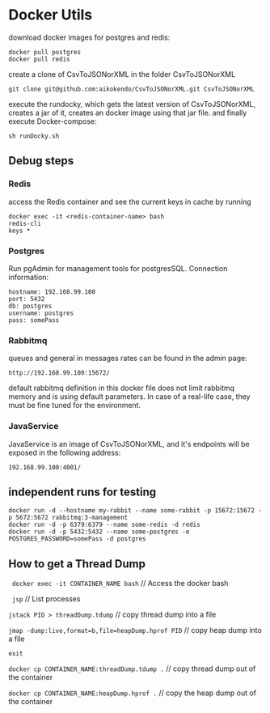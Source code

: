 # Docker Utils

download docker images for postgres and redis:

```
docker pull postgres
docker pull redis
```

create a clone of CsvToJSONorXML in the folder CsvToJSONorXML

```
git clone git@github.com:aikokendo/CsvToJSONorXML.git CsvToJSONorXML
```

execute the rundocky, which gets the latest version of CsvToJSONorXML, creates a jar of it, creates an docker image using that jar file.
and finally execute Docker-compose:

```
sh runDocky.sh
```

## Debug steps

### Redis
access the Redis container and see the current keys in cache by running 
```
docker exec -it <redis-container-name> bash
redis-cli
keys *
```

### Postgres
Run pgAdmin for management tools for postgresSQL.  Connection information:
```
hostname: 192.168.99.100
port: 5432
db: postgres
username: postgres
pass: somePass
```

### Rabbitmq
queues and general in messages rates can be found in the admin page:
```
http://192.168.99.100:15672/
```
default rabbitmq definition in this docker file does not limit rabbitmq memory and is using default parameters. In case of a real-life case, they must be fine tuned for the environment.

### JavaService
JavaService is an image of CsvToJSONorXML, and it's endpoints will be exposed in the following address:

```
192.168.99.100:4001/
```
## independent runs for testing
```
docker run -d --hostname my-rabbit --name some-rabbit -p 15672:15672 -p 5672:5672 rabbitmq:3-management
docker run -d -p 6379:6379 --name some-redis -d redis
docker run -d -p 5432:5432 --name some-postgres -e POSTGRES_PASSWORD=somePass -d postgres
```

## How to get a Thread Dump

``` docker exec -it CONTAINER_NAME bash```  // Access the docker bash 

``` jsp``` // List processes

``` jstack PID > threadDump.tdump ```  // copy thread dump into a file

``` jmap -dump:live,format=b,file=heapDump.hprof PID ``` // copy heap dump into a file

``` exit ```

``` docker cp CONTAINER_NAME:threadDump.tdump . ``` // copy thread dump out of the container

``` docker cp CONTAINER_NAME:heapDump.hprof . ``` // copy the heap dump out of the container
  




